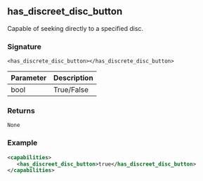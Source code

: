 ## has\_discreet\_disc\_button

Capable of seeking directly to a specified disc.

### Signature

`<has_discrete_disc_button></has_discrete_disc_button>`


| Parameter | Description |
| --- | --- |
| bool | True/False |


### Returns

`None`


### Example

```xml
<capabilities>
   <has_discreet_disc_button>true</has_discreet_disc_button>
</capabilities>
```
